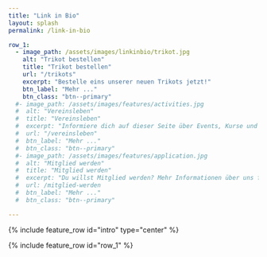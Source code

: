```yaml
---
title: "Link in Bio"
layout: splash
permalink: /link-in-bio

row_1:
  - image_path: /assets/images/linkinbio/trikot.jpg
    alt: "Trikot bestellen"
    title: "Trikot bestellen"
    url: "/trikots"
    excerpt: "Bestelle eins unserer neuen Trikots jetzt!"
    btn_label: "Mehr ..."
    btn_class: "btn--primary"
  #- image_path: /assets/images/features/activities.jpg
  #  alt: "Vereinsleben"
  #  title: "Vereinsleben"
  #  excerpt: "Informiere dich auf dieser Seite über Events, Kurse und das Trainingsangebot des Vereins."
  #  url: "/vereinsleben"
  #  btn_label: "Mehr ..."
  #  btn_class: "btn--primary"
  #- image_path: /assets/images/features/application.jpg
  #  alt: "Mitglied werden"
  #  title: "Mitglied werden"
  #  excerpt: "Du willst Mitglied werden? Mehr Informationen über uns findest du hier!"
  #  url: /mitglied-werden
  #  btn_label: "Mehr ..."
  #  btn_class: "btn--primary"

---
```


{% include feature_row id="intro" type="center" %}

{% include feature_row id="row_1" %}
